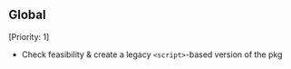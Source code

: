 ## Global

[Priority: 1]

- Check feasibility & create a legacy `<script>`-based version of the pkg
